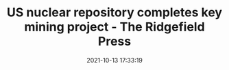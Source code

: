 ---
"title": "US nuclear repository completes key mining project - The Ridgefield Press"
"date": "2021-10-13 17:33:19"
"feed_name": "GOOGLENEWSMINING"
"feed_website": "https://news.google.com/search?q=mining%2Bincident&hl=en-US&gl=US&ceid=US:en"
"feed_rss": "https://news.google.com/rss/search?q=mining%2Bincident&hl=en-US&gl=US&ceid=US:en"
"link": "https://www.theridgefieldpress.com/news/article/US-nuclear-repository-completes-key-mining-project-16530236.php"
"source": "{'href': 'https://www.theridgefieldpress.com', 'title': 'The Ridgefield Press'}"
"file": "_posts/2021-1-1-d570e0e7bb31da9938e2ed2e344544f787f4c66a.md"
"accident": "0"
"drilling": "0"
"dead": "0"
"injured": "0"
"arrested": "0"
"place": "unknown place"
"where": "unknown site"
"causes": "unknown"
"place_uri": "unknown place"
---